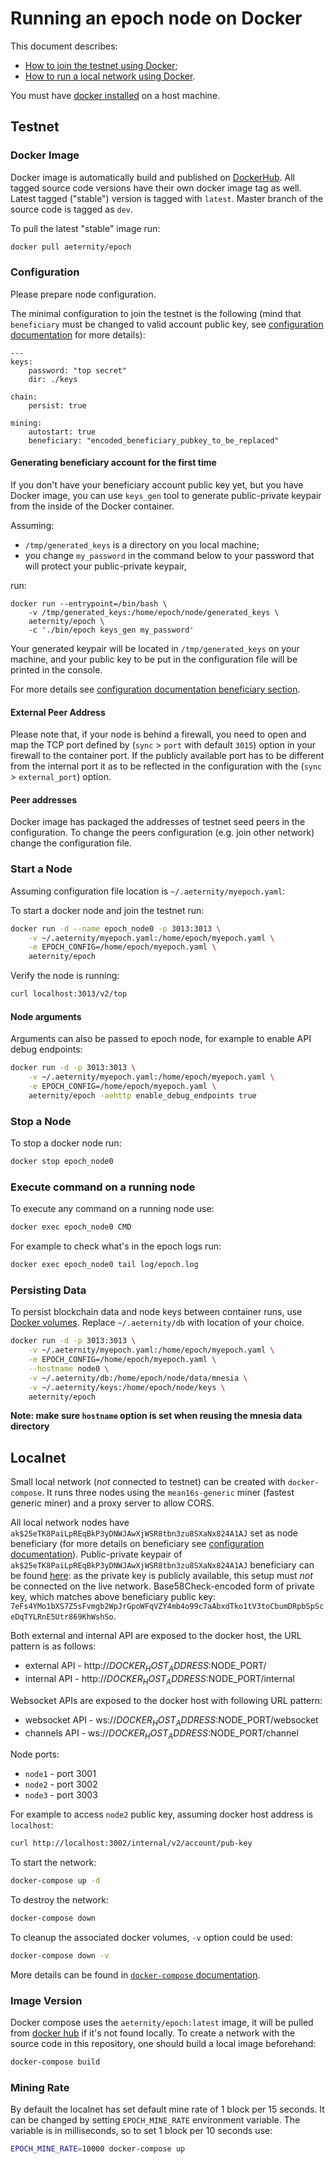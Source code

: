 # Running an epoch node on Docker

This document describes:
* [How to join the testnet using Docker](#testnet);
* [How to run a local network using Docker](#localnet).

You must have [docker installed](https://docs.docker.com/engine/installation/) on a host machine.

## Testnet

### Docker Image

Docker image is automatically build and published on [DockerHub](https://hub.docker.com/r/aeternity/epoch/). All tagged source code versions have their own docker image tag as well. Latest tagged ("stable") version is tagged with `latest`.
Master branch of the source code is tagged as `dev`.

To pull the latest "stable" image run:
```bash
docker pull aeternity/epoch
```

### Configuration

Please prepare node configuration.

The minimal configuration to join the testnet is the following (mind that `beneficiary` must be changed to valid account public key, see [configuration documentation](configuration.md) for more details):
```
---
keys:
    password: "top secret"
    dir: ./keys

chain:
    persist: true

mining:
    autostart: true
    beneficiary: "encoded_beneficiary_pubkey_to_be_replaced"
```

#### Generating beneficiary account for the first time

If you don't have your beneficiary account public key yet, but you have Docker image, you can use `keys_gen` tool to generate public-private keypair from the inside of the Docker container.

Assuming:
* `/tmp/generated_keys` is a directory on you local machine;
* you change `my_password` in the command below to your password that will protect your public-private keypair,

run:
```
docker run --entrypoint=/bin/bash \
    -v /tmp/generated_keys:/home/epoch/node/generated_keys \
    aeternity/epoch \
    -c './bin/epoch keys_gen my_password'
```
Your generated keypair will be located in `/tmp/generated_keys` on your machine, and your public key to be put in the configuration file will be printed in the console.

For more details see [configuration documentation beneficiary section](configuration.md#beneficiary-account).

#### External Peer Address

Please note that, if your node is behind a firewall, you need to open and map the TCP port defined by (`sync` > `port` with default `3015`) option in your firewall to the container port.
If the publicly available port has to be different from the internal port it as to be reflected in the configuration with the (`sync` > `external_port`) option.

#### Peer addresses

Docker image has packaged the addresses of testnet seed peers in the configuration. To change the peers configuration (e.g. join other network) change the configuration file.

### Start a Node

Assuming configuration file location is `~/.aeternity/myepoch.yaml`:

To start a docker node and join the testnet run:
```bash
docker run -d --name epoch_node0 -p 3013:3013 \
    -v ~/.aeternity/myepoch.yaml:/home/epoch/myepoch.yaml \
    -e EPOCH_CONFIG=/home/epoch/myepoch.yaml \
    aeternity/epoch
```

Verify the node is running:
```bash
curl localhost:3013/v2/top
```

#### Node arguments

Arguments can also be passed to epoch node, for example to enable API debug endpoints:
```bash
docker run -d -p 3013:3013 \
    -v ~/.aeternity/myepoch.yaml:/home/epoch/myepoch.yaml \
    -e EPOCH_CONFIG=/home/epoch/myepoch.yaml \
    aeternity/epoch -aehttp enable_debug_endpoints true
```

### Stop a Node

To stop a docker node run:
```bash
docker stop epoch_node0
```

### Execute command on a running node

To execute any command on a running node use:
```bash
docker exec epoch_node0 CMD
```

For example to check what's in the epoch logs run:
```bash
docker exec epoch_node0 tail log/epoch.log
```

### Persisting Data

To persist blockchain data and node keys between container runs, use [Docker volumes](https://docs.docker.com/engine/admin/volumes/volumes/). Replace `~/.aeternity/db` with location of your choice.


```bash
docker run -d -p 3013:3013 \
    -v ~/.aeternity/myepoch.yaml:/home/epoch/myepoch.yaml \
    -e EPOCH_CONFIG=/home/epoch/myepoch.yaml \
    --hostname node0 \
    -v ~/.aeternity/db:/home/epoch/node/data/mnesia \
    -v ~/.aeternity/keys:/home/epoch/node/keys \
    aeternity/epoch
```

**Note: make sure `hostname` option is set when reusing the mnesia data directory**

## Localnet

Small local network (*not* connected to testnet) can be created with `docker-compose`.
It runs three nodes using the `mean16s-generic` miner (fastest generic miner) and a proxy server to allow CORS.

All local network nodes have `ak$25eTK8PaiLpREqBkP3yDNWJAwXjWSR8tbn3zu8SXaNx824A1AJ` set as node beneficiary (for more details on beneficiary see [configuration documentation](configuration.md#beneficiary-account)).
Public-private keypair of `ak$25eTK8PaiLpREqBkP3yDNWJAwXjWSR8tbn3zu8SXaNx824A1AJ` beneficiary can be found [here](/docker/keys/beneficiary): as the private key is publicly available, this setup must *not* be connected on the live network.
Base58Check-encoded form of private key, which matches above beneficiary public key: `7eFs4YMo1bXS7Z5sFvmgb2WpJrGpoWFqVZY4mb4o99c7aAbxdTko1tV3toCbumDRpbSpSceDqTYLRnE5Utr869KhWshSo`.

Both external and internal API are exposed to the docker host, the URL pattern is as follows:
- external API - http://$DOCKER_HOST_ADDRESS:$NODE_PORT/
- internal API - http://$DOCKER_HOST_ADDRESS:$NODE_PORT/internal

Websocket APIs are exposed to the docker host with following URL pattern:
- websocket API - ws://$DOCKER_HOST_ADDRESS:$NODE_PORT/websocket
- channels API - ws://$DOCKER_HOST_ADDRESS:$NODE_PORT/channel

Node ports:
- `node1` - port 3001
- `node2` - port 3002
- `node3` - port 3003

For example to access `node2` public key, assuming docker host address is `localhost`:

```bash
curl http://localhost:3002/internal/v2/account/pub-key
```

To start the network:

```bash
docker-compose up -d
```

To destroy the network:

```bash
docker-compose down
```

To cleanup the associated docker volumes, `-v` option could be used:

```bash
docker-compose down -v
```

More details can be found in [`docker-compose` documentation](https://docs.docker.com/compose/reference/).

### Image Version

Docker compose uses the `aeternity/epoch:latest` image, it will be pulled from [docker hub](https://hub.docker.com/r/aeternity/epoch/) if it's not found locally.
To create a network with the source code in this repository, one should build a local image beforehand:

```bash
docker-compose build
```

### Mining Rate

By default the localnet has set default mine rate of 1 block per 15 seconds.
It can be changed by setting `EPOCH_MINE_RATE` environment variable.
The variable is in milliseconds, so to set 1 block per 10 seconds use:

```bash
EPOCH_MINE_RATE=10000 docker-compose up
```
